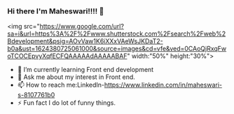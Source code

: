 ### Hi there I'm Maheswari!!!! 👋

<img src="https://www.google.com/url?sa=i&url=https%3A%2F%2Fwww.shutterstock.com%2Fsearch%2Fweb%2Bdevelopment&psig=AOvVaw1K6iXXxVAeWsJKDaT2-b0a&ust=1624380725061000&source=images&cd=vfe&ved=0CAoQjRxqFwoTCOCEpvyXqfECFQAAAAAdAAAAABAF" width:"50%" height:"30%">
- 🌱 I’m currently learning Front end development
- 💬 Ask me about my interest in Front end.
- 📫 How to reach me:LinkedIn-https://www.linkedin.com/in/maheswari-s-8107761b0
- ⚡ Fun fact I do lot of funny things.


